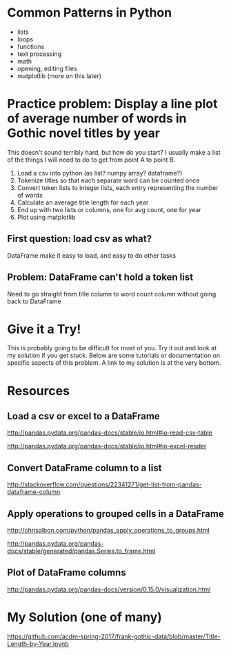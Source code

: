 # Common Patterns in Python

- lists
- loops
- functions
- text processing
- math
- opening, editing files
- matplotlib (more on this later)

# Practice problem: Display a line plot of average number of words in Gothic novel titles by year

This doesn't sound terribly hard, but how do you start? I usually make a list of the things I will need to do to get from point A to point B.

1. Load a csv into python (as list? numpy array? dataframe?)
2. Tokenize titles so that each separate word can be counted once
3. Convert token lists to integer lists, each entry representing the number of words
4. Calculate an average title length for each year
5. End up with two lists or columns, one for avg count, one for year
6. Plot using matplotlib

## First question: load csv as what?

DataFrame make it easy to load, and easy to do other tasks

## Problem: DataFrame can't hold a token list

Need to go straight from title column to word count column without going back to DataFrame


# Give it a Try!

This is probably going to be difficult for most of you. Try it out and look at my solution if you get stuck. Below are some tutorials or documentation on specific aspects of this problem. A link to my solution is at the very bottom.

# Resources

## Load a csv or excel to a DataFrame

http://pandas.pydata.org/pandas-docs/stable/io.html#io-read-csv-table

http://pandas.pydata.org/pandas-docs/stable/io.html#io-excel-reader

## Convert DataFrame column to a list

http://stackoverflow.com/questions/22341271/get-list-from-pandas-dataframe-column

## Apply operations to grouped cells in a DataFrame

http://chrisalbon.com/python/pandas_apply_operations_to_groups.html

http://pandas.pydata.org/pandas-docs/stable/generated/pandas.Series.to_frame.html

## Plot of DataFrame columns

http://pandas.pydata.org/pandas-docs/version/0.15.0/visualization.html

# My Solution (one of many)

https://github.com/acdm-spring-2017/frank-gothic-data/blob/master/Title-Length-by-Year.ipynb
